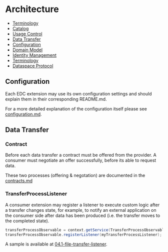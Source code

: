 # Architecture

- [Terminology](terminology.md)
- [Catalog](catalog/)
- [Usage Control](usage-control/)
- [Data Transfer](data-transfer/)
- [Configuration](configuration/)
- [Domain Model](domain-model.md)
- [Identity Management](identity-management/)
- [Terminology](terminology.md)
- [Dataspace Protocol](ids-dataspace-protocol/)

## Configuration

Each EDC extension may use its own configuration settings and should explain them in their corresponding README.md.

For a more detailed explanation of the configuration itself please see [configuration.md](configuration/README.md).

## Data Transfer

### Contract

Before each data transfer a contract must be offered from the provider. A consumer must negotiate an offer successfully,
before its able to request data.

These two processes (offering & negotation) are documented in the [contracts.md](usage-control/contracts.md)

### TransferProcessListener

A consumer extension may register a listener to execute custom logic after a transfer changes state, for example, to notify an external application on the consumer side after data has been produced (i.e. the transfer moves to the completed state).

```java
transferProcessObservable = context.getService(TransferProcessObservable.class);
transferProcessObservable.registerListener(myTransferProcessListener);
```

A sample is available at [04.1-file-transfer-listener](https://github.com/eclipse-edc/Samples/blob/main/transfer/transfer-02-file-transfer-listener/README.md).
